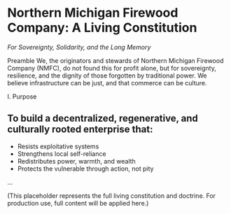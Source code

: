 
# Northern Michigan Firewood Company: A Living Constitution
_For Sovereignty, Solidarity, and the Long Memory_

Preamble
We, the originators and stewards of Northern Michigan Firewood Company (NMFC), do not found this for profit alone, but for sovereignty, resilience, and the dignity of those forgotten by traditional power. We believe infrastructure can be just, and that commerce can be culture.

I. Purpose
## To build a decentralized, regenerative, and culturally rooted enterprise that:
- Resists exploitative systems
- Strengthens local self-reliance
- Redistributes power, warmth, and wealth
- Protects the vulnerable through action, not pity

...

(This placeholder represents the full living constitution and doctrine. For production use, full content will be applied here.)
